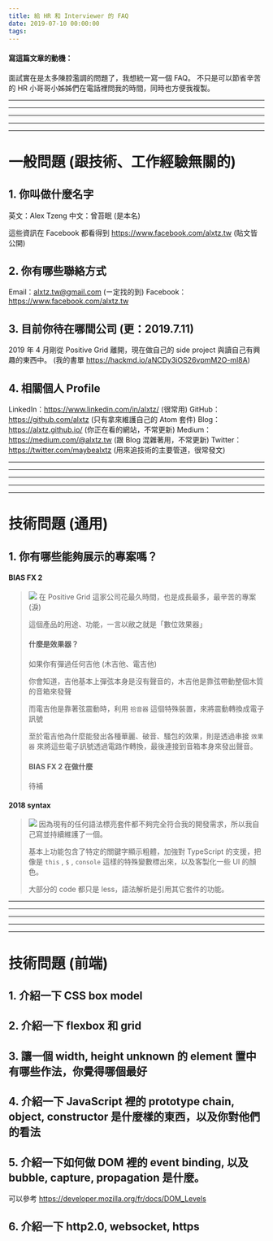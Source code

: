 ```yaml
---
title: 給 HR 和 Interviewer 的 FAQ
date: 2019-07-10 00:00:00
tags:
---
```


#### 寫這篇文章的動機：

面試實在是太多陳腔濫調的問題了，我想統一寫一個 FAQ。
不只是可以節省辛苦的 HR 小哥哥小姊姊們在電話裡問我的時間，同時也方便我複製。

---
---
---
---
---

# 一般問題 (跟技術、工作經驗無關的)

## 1. 你叫做什麼名字

英文：Alex Tzeng
中文：曾苔眠 (是本名)

這些資訊在 Facebook 都看得到 https://www.facebook.com/alxtz.tw (貼文皆公開)

## 2. 你有哪些聯絡方式

Email：alxtz.tw@gmail.com (ㄧ定找的到)
Facebook：https://www.facebook.com/alxtz.tw

## 3. 目前你待在哪間公司 (更：2019.7.11)

2019 年 4 月剛從 Positive Grid 離開，現在做自己的 side project 與讀自己有興趣的東西中。
(我的書單 https://hackmd.io/aNCDy3iOS26vpmM2O-ml8A)

## 4. 相關個人 Profile

LinkedIn：https://www.linkedin.com/in/alxtz/ (很常用)
GitHub：https://github.com/alxtz (只有拿來維護自己的 Atom 套件)
Blog：https://alxtz.github.io/ (你正在看的網站，不常更新)
Medium：https://medium.com/@alxtz.tw (跟 Blog 混雜著用，不常更新)
Twitter：https://twitter.com/maybealxtz (用來追技術的主要管道，很常發文)

---
---
---
---
---

# 技術問題 (通用)

## 1. 你有哪些能夠展示的專案嗎？

#### BIAS FX 2

> ![](https://i.imgur.com/z4Zh6PN.jpg)
> 在 Positive Grid 這家公司花最久時間，也是成長最多，最辛苦的專案 (淚)
>
> 這個產品的用途、功能，一言以敝之就是「數位效果器」
>
> #### 什麼是效果器？
> 如果你有彈過任何吉他 (木吉他、電吉他)
>
> 你會知道，吉他基本上彈弦本身是沒有聲音的，木吉他是靠弦帶動整個木質的音箱來發聲
>
> 而電吉他是靠著弦震動時，利用 `拾音器` 這個特殊裝置，來將震動轉換成電子訊號
>
> 至於電吉他為什麼能發出各種華麗、破音、騷包的效果，則是透過串接 `效果器` 來將這些電子訊號透過電路作轉換，最後連接到音箱本身來發出聲音。
> #### BIAS FX 2 在做什麼
> 待補

#### 2018 syntax
> ![](https://i.imgur.com/nTMqdbw.png)
> 因為現有的任何語法標亮套件都不夠完全符合我的開發需求，所以我自己寫並持續維護了一個。
>
> 基本上功能包含了特定的關鍵字顯示粗體，加強對 TypeScript 的支援，把像是 `this` , `$` , `console` 這樣的特殊變數標出來，以及客製化一些 UI 的顏色。
>
> 大部分的 code 都只是 less，語法解析是引用其它套件的功能。

---
---
---
---
---

# 技術問題 (前端)

## 1. 介紹一下 CSS box model

## 2. 介紹一下 flexbox 和 grid

## 3. 讓一個 width, height unknown 的 element 置中有哪些作法，你覺得哪個最好

## 4. 介紹一下 JavaScript 裡的 prototype chain, object, constructor 是什麼樣的東西，以及你對他們的看法

## 5. 介紹一下如何做 DOM 裡的 event binding, 以及 bubble, capture, propagation 是什麼。
可以參考 https://developer.mozilla.org/fr/docs/DOM_Levels

## 6. 介紹一下 http2.0, websocket, https

